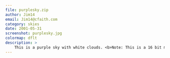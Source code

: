 ```yaml
---
file: purplesky.zip
author: Jim14
email: Jim14@cfaith.com
category: skies
date: 2001-05-31
screenshot: purplesky.jpg
colormap: dflt
description: >
    This is a purple sky with white clouds. <b>Note: This is a 16 bit mat</b>.
---
```

